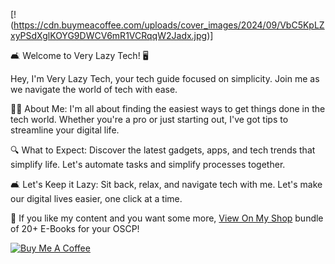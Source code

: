 [!(https://cdn.buymeacoffee.com/uploads/cover_images/2024/09/VbC5KpLZxyPSdXglKOYG9DWCV6mR1VCRqqW2Jadx.jpg)]

🛋️ Welcome to Very Lazy Tech! 🖥️

Hey, I'm Very Lazy Tech, your tech guide focused on simplicity. Join me as we navigate the world of tech with ease.

👨‍💻 About Me:
I'm all about finding the easiest ways to get things done in the tech world. Whether you're a pro or just starting out, I've got tips to streamline your digital life.

🔍 What to Expect:
Discover the latest gadgets, apps, and tech trends that simplify life. Let's automate tasks and simplify processes together.

🛋️ Let's Keep it Lazy:
Sit back, relax, and navigate tech with me. Let's make our digital lives easier, one click at a time.


📎 If you like my content and you want some more, [View On My Shop](https://buymeacoffee.com/verylazytech/e/258177) bundle of 20+ E-Books for your OSCP!

[![Buy Me A Coffee](https://cdn.buymeacoffee.com/buttons/v2/default-yellow.png)](https://www.buymeacoffee.com/verylazytech)
